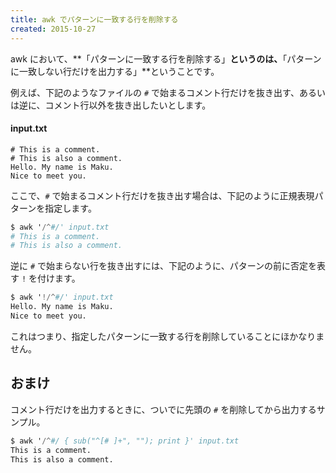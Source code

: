 ```yaml
---
title: awk でパターンに一致する行を削除する
created: 2015-10-27
---
```


awk において、**「パターンに一致する行を削除する」**というのは、**「パターンに一致しない行だけを出力する」**ということです。

例えば、下記のようなファイルの `#` で始まるコメント行だけを抜き出す、あるいは逆に、コメント行以外を抜き出したいとします。

#### input.txt
```
# This is a comment.
# This is also a comment.
Hello. My name is Maku.
Nice to meet you.
```

ここで、`#` で始まるコメント行だけを抜き出す場合は、下記のように正規表現パターンを指定します。

```awk
$ awk '/^#/' input.txt
# This is a comment.
# This is also a comment.
```

逆に `#` で始まらない行を抜き出すには、下記のように、パターンの前に否定を表す `!` を付けます。

```awk
$ awk '!/^#/' input.txt
Hello. My name is Maku.
Nice to meet you.
```

これはつまり、指定したパターンに一致する行を削除していることにほかなりません。


おまけ
----

コメント行だけを出力するときに、ついでに先頭の `#` を削除してから出力するサンプル。

```awk
$ awk '/^#/ { sub("^[# ]+", ""); print }' input.txt
This is a comment.
This is also a comment.
```

